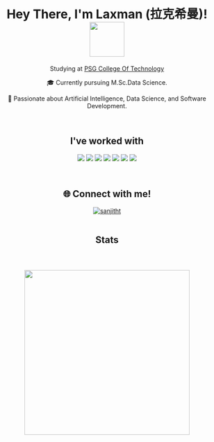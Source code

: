 <div align="center">
  <h1 align="center">Hey There, I'm Laxman (拉克希曼)!
    <img src="https://media.giphy.com/media/3ohhwMDyS6rv3sB8yI/giphy.gif" width="80px"/>
  </h1>
  <p align="center">Studying at <a href="https://www.psgtech.edu/">PSG College Of Technology<a></p>
  <p>  🎓 Currently pursuing M.Sc.Data Science.</p>
  <p>  🚀 Passionate about Artificial Intelligence, Data Science, and Software Development.</p>
  <p>
  <br>
<h2 align="center">I've worked with</h2>

![](https://img.shields.io/badge/Android-3DDC84?style=for-the-badge&logo=android&logoColor=white)
![](https://img.shields.io/badge/iOS-000000?style=for-the-badge&logo=ios&logoColor=white)
![](https://img.shields.io/badge/python-3670A0?style=for-the-badge&logo=python&logoColor=ffdd54)
![](https://img.shields.io/badge/MongoDB-%234ea94b.svg?style=for-the-badge&logo=mongodb&logoColor=white)
![](https://img.shields.io/badge/MySQL-00000F?style=for-the-badge&logo=mysql&logoColor=white)
![](https://img.shields.io/badge/html5-%23E34F26.svg?style=for-the-badge&logo=html5&logoColor=white)
![](https://img.shields.io/badge/css3-%231572B6.svg?style=for-the-badge&logo=css3&logoColor=white)

<br>
<h2 align="center">🌐 Connect with me!</h2>
<div align="center">
<a href="https://www.linkedin.com/in/laxman-v-48272928b/" target="blank"><img align="center" src="https://img.shields.io/badge/linkedin-%230077B5.svg?style=for-the-badge&logo=linkedin&logoColor=white" alt="sanjitht"  /></a>

</div>
<br>
<h2 align="center">Stats</h2>
<div>
  <div style="display: flex; flex-wrap: wrap; justify-content: center; align-items: center; gap: 30px;  padding-top: 20px;  padding-bottom: 20px;">
</div>
  <div  align="center" style="clear: both; text-align: center;">
    <img align="center" width=380 src="https://github-readme-stats.vercel.app/api/top-langs/?username=laxmanspidey&hide_border=true&layout=compact&theme=algolia" />
  </div>
</div>


<!---
laxmanspidey/laxmanspidey is a ✨ special ✨ repository because its `README.md` (this file) appears on your GitHub profile.
You can click the Preview link to take a look at your changes.
--->
